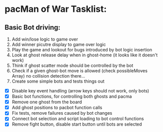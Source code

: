 # pacMan of War Tasklist:

## Basic Bot driving:
1. Add win/lose logic to game over
2. Add winner picutre display to game over logic
3. Play the game and lookout for bugs introduced by bot logic insertion
4. Look at ghost release delay when in ghost-home (it looks like it doesn't work)
5. Think if ghost scatter mode should be controlled by the bot
6. Check if a given ghost-bot move is allowed (check possibleMoves Array) no collision detection there...
7. Create some simple bots and tests things out
- [X] Disable key event handling (arrow keys should not work, only bots)
- [X] Basic bot functions, for controlling both ghosts and pacma
- [X] Remove one ghost from the board
- [X] Add ghost positions to pacbot function calls
- [X] Fix tests, remove failures caused by bot changes
- [X] Connect bot selection and script loading to bot control functions
- [X] Remove fight button, disable start button until bots are selected